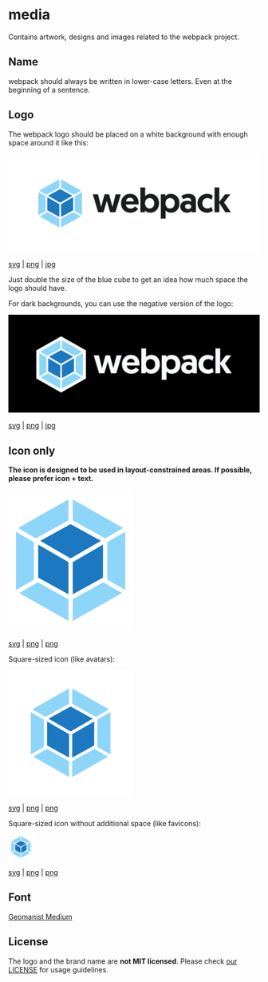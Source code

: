 # media

Contains artwork, designs and images related to the webpack project.

## Name

webpack should always be written in lower-case letters. Even at the beginning of a sentence.

## Logo

The webpack logo should be placed on a white background with enough space around it like this:

![logo white example](/logo/logo-on-white-bg.png?raw=true)

[svg](/logo/logo-on-white-bg.svg) | [png](/logo/logo-on-white-bg.png) | [jpg](/logo/logo-on-white-bg.jpg)

Just double the size of the blue cube to get an idea how much space the logo should have.

For dark backgrounds, you can use the negative version of the logo:

![logo dark example](/logo/logo-on-dark-bg.jpg?raw=true)

[svg](/logo/logo-on-dark-bg.svg) | [png](/logo/logo-on-dark-bg.png) | [jpg](/logo/logo-on-dark-bg.jpg)

## Icon only

**The icon is designed to be used in layout-constrained areas. If possible, please prefer icon + text.**

<img src="/logo/icon.png?raw=true" width="250" alt="icon example">

[svg](/logo/icon.svg) | [png](/logo/icon.png) | [png](/logo/icon.jpg)

Square-sized icon (like avatars):

<img src="/logo/icon-square-big.png?raw=true" width="250" alt="icon square big example">

[svg](/logo/icon-square-big.svg) | [png](/logo/icon-square-big.png) | [png](/logo/icon-square-big.jpg)

Square-sized icon without additional space (like favicons):

<img src="/logo/icon-square-small.png?raw=true" width="50" alt="icon square small example">

[svg](/logo/icon-square-small.svg) | [png](/logo/icon-square-small.png) | [png](/logo/icon-square-small.jpg)

## Font

[Geomanist Medium](http://geomanist.com/)

## License

The logo and the brand name are **not MIT licensed**. Please check [our LICENSE](https://github.com/webpack/media/blob/master/LICENSE) for usage guidelines.
